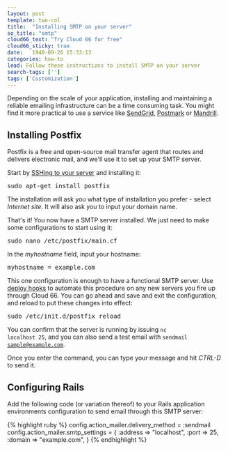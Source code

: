 ```yaml
---
layout: post
template: two-col
title:  "Installing SMTP on your server"
so_title: "smtp"
cloud66_text: "Try Cloud 66 for free"
cloud66_sticky: true
date:   1940-09-26 15:33:13
categories: how-to
lead: Follow these instructions to install SMTP on your server
search-tags: ['']
tags: ['Customization']
---
```


Depending on the scale of your application, installing and maintaining a reliable emailing infrastructure can be a time consuming task. You might find it more practical to use a service like [SendGrid](http://sendgrid.com), [Postmark](https://postmarkapp.com/) or [Mandrill](http://mandrill.com/).

## Installing Postfix

Postfix is a free and open-source mail transfer agent that routes and delivers electronic mail, and we'll use it to set up your SMTP server.

Start by [SSHing to your server](/how-to/shell-to-your-servers.html) and installing it:

<pre class="terminal">
sudo apt-get install postfix
</pre>

The installation will ask you what type of installation you prefer - select _Internet site_. It will also ask you to input your domain name.

That's it! You now have a SMTP server installed. We just need to make some configurations to start using it:

<pre class="terminal">
sudo nano /etc/postfix/main.cf
</pre>

In the _myhostname_ field, input your hostname:
<pre class="terminal">
myhostname = example.com
</pre>

This one configuration is enough to have a functional SMTP server. Use [deploy hooks](/stack-features/deploy-hooks.html) to automate this procedure on any new servers you fire up through Cloud 66. You can go ahead and save and exit the configuration, and reload to put these changes into effect:
<pre class="terminal">
sudo /etc/init.d/postfix reload
</pre>

You can confirm that the server is running by issuing <code>nc localhost 25</code>, and you can also send a test email with <code>sendmail sample@example.com</code>.

Once you enter the command, you can type your message and hit _CTRL-D_ to send it.

## Configuring Rails

Add the following code (or variation thereof) to your Rails application environments configuration to send email through this SMTP server:

{% highlight ruby %}
config.action_mailer.delivery_method = :sendmail
config.action_mailer.smtp_settings = {
  :address => "localhost",
  :port => 25,
  :domain => "example.com",
}
{% endhighlight %}
